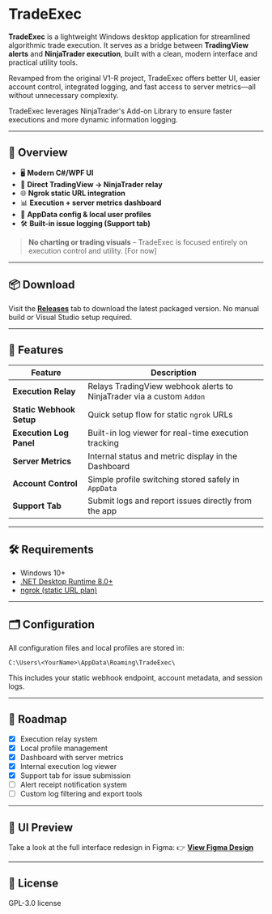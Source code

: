 ﻿# TradeExec

**TradeExec** is a lightweight Windows desktop application for streamlined algorithmic trade execution. It serves as a bridge between **TradingView alerts** and **NinjaTrader execution**, built with a clean, modern interface and practical utility tools.

Revamped from the original V1-R project, TradeExec offers better UI, easier account control, integrated logging, and fast access to server metrics—all without unnecessary complexity.

TradeExec leverages NinjaTrader's Add-on Library to ensure faster executions and more dynamic information logging.

---

## 🧭 Overview

* 🖥️ **Modern C#/WPF UI**
* 🔁 **Direct TradingView → NinjaTrader relay**
* 🌐 **Ngrok static URL integration**
* 📊 **Execution + server metrics dashboard**
* 📁 **AppData config & local user profiles**
* 🛠️ **Built-in issue logging (Support tab)**

> **No charting or trading visuals** – TradeExec is focused entirely on execution control and utility. [For now]

---

## 📦 Download

Visit the [**Releases**](https://github.com/0-src/TradeExec/releases) tab to download the latest packaged version.
No manual build or Visual Studio setup required.

---

## 🚀 Features

| Feature                  | Description                                                          |
| ------------------------ | -----------------------------------------------------------------    |
| **Execution Relay**      | Relays TradingView webhook alerts to NinjaTrader via a custom `Addon`|
| **Static Webhook Setup** | Quick setup flow for static `ngrok` URLs                             |
| **Execution Log Panel**  | Built-in log viewer for real-time execution tracking                 |
| **Server Metrics**       | Internal status and metric display in the Dashboard                  |
| **Account Control**      | Simple profile switching stored safely in `AppData`                  |
| **Support Tab**          | Submit logs and report issues directly from the app                  |

---

## 🛠️ Requirements

* Windows 10+
* [.NET Desktop Runtime 8.0+](https://dotnet.microsoft.com/en-us/download/dotnet/8.0)
* [ngrok (static URL plan)](https://ngrok.com/)

---

## 🗂️ Configuration

All configuration files and local profiles are stored in:

```plaintext
C:\Users\<YourName>\AppData\Roaming\TradeExec\
```

This includes your static webhook endpoint, account metadata, and session logs.

---

## 🧪 Roadmap

* [x] Execution relay system
* [x] Local profile management
* [x] Dashboard with server metrics
* [x] Internal execution log viewer
* [x] Support tab for issue submission
* [ ] Alert receipt notification system
* [ ] Custom log filtering and export tools

---

## 🎨 UI Preview

Take a look at the full interface redesign in Figma:
👉 [**View Figma Design**](https://www.figma.com/design/AWUcWXyTDojSrclSWSzIkO/Dashboard?node-id=0-1&t=esEtqlPoeJhMZA90-1)

---

## 📄 License

GPL-3.0 license
